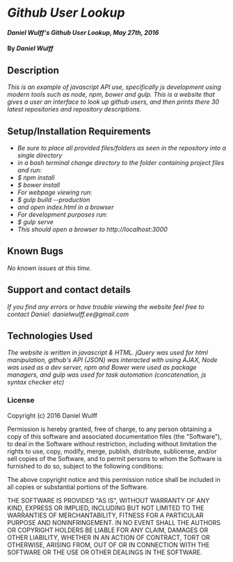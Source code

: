 # _Github User Lookup_

#### _Daniel Wulff's Github User Lookup, May 27th, 2016_

#### By _**Daniel Wulff**_

## Description

_This is an example of javascript API use, specifically js development using modern tools such as node, npm, bower and gulp. This is a website that gives a user an interface to look up github users, and then prints there 30 latest repositories and repository descriptions._

## Setup/Installation Requirements

* _Be sure to place all provided files/folders as seen in the repository into a single directory_
* _in a bash terminal change directory to the folder containing project files and run:_
* _$ npm install_
* _$ bower install_
* _For webpage viewing run:_
* _$ gulp build --production_
* _and open index.html in a browser_
* _For development purposes run:_
* _$ gulp serve_
* _This should open a browser to http://localhost:3000_

## Known Bugs

_No known issues at this time._

## Support and contact details

_If you find any errors or have trouble viewing the website feel free to contact Daniel: danielwulff.ee@gmail.com_

## Technologies Used

_The website is written in javascript & HTML. jQuery was used for html manipulation, github's API (JSON) was interacted with using AJAX, Node was used as a dev server, npm and Bower were used as package managers, and gulp was used for task automation (concatenation, js syntax checker etc)_

### License

Copyright (c) 2016 Daniel Wulff

Permission is hereby granted, free of charge, to any person obtaining a copy of this software and associated documentation files (the "Software"), to deal in the Software without restriction, including without limitation the rights to use, copy, modify, merge, publish, distribute, sublicense, and/or sell copies of the Software, and to permit persons to whom the Software is furnished to do so, subject to the following conditions:

The above copyright notice and this permission notice shall be included in all copies or substantial portions of the Software.

THE SOFTWARE IS PROVIDED "AS IS", WITHOUT WARRANTY OF ANY KIND, EXPRESS OR IMPLIED, INCLUDING BUT NOT LIMITED TO THE WARRANTIES OF MERCHANTABILITY, FITNESS FOR A PARTICULAR PURPOSE AND NONINFRINGEMENT. IN NO EVENT SHALL THE AUTHORS OR COPYRIGHT HOLDERS BE LIABLE FOR ANY CLAIM, DAMAGES OR OTHER LIABILITY, WHETHER IN AN ACTION OF CONTRACT, TORT OR OTHERWISE, ARISING FROM, OUT OF OR IN CONNECTION WITH THE SOFTWARE OR THE USE OR OTHER DEALINGS IN THE SOFTWARE.
